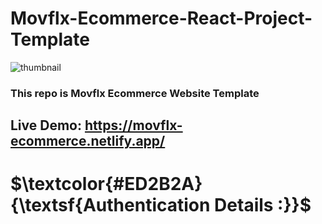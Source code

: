 # Movflx-Ecommerce-React-Project-Template
![thumbnail](https://user-images.githubusercontent.com/108572083/232209685-ca18bcd5-3f25-41f8-ad78-b5df273a0ddf.png)
### This repo is Movflx Ecommerce Website Template
## Live Demo: https://movflx-ecommerce.netlify.app/
# $\textcolor{#ED2B2A}{\textsf{Authentication Details :}}$

